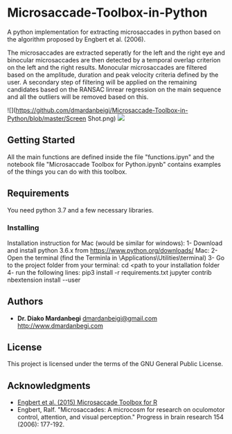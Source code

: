 # Microsaccade-Toolbox-in-Python
A python implementation for extracting microsaccades in python based on the algorithm proposed by Engbert et al. (2006). 

The microsaccades are extracted seperatly for the left and the right eye and binocular microsaccades are then detected by a temporal overlap criterion on the left and the right results. 
Monocular microsaccades are filtered based on the amplitude, duration and peak velocity criteria defined by the user.
A secondary step of filtering will be applied on the remaining candidates based on the RANSAC linrear regression on the main sequence and all the outliers will be removed based on this. 

![](https://github.com/dmardanbeigi/Microsaccade-Toolbox-in-Python/blob/master/Screen Shot.png)
![](https://github.com/dmardanbeigi/Microsaccade-Toolbox-in-Python/blob/master/MainSequence.png)


## Getting Started

All the main functions are defined inside the file "functions.ipyn" and the notebook file "Microsaccade Toolbox for Python.ipynb" contains examples of the things you can do with this toolbox. 

## Requirements

You need python 3.7 and a few necessary libraries.

### Installing
Installation instruction for Mac (would be similar for windows):
1- Download and install python 3.6.x from https://www.python.org/downloads/
Mac:
2- Open the terminal (find the Terminla in \Applications\Utilities\terminal)
3- Go to the project folder from your terminal:
cd <path to your installation folder 
4- run the following lines:
pip3 install -r requirements.txt
jupyter contrib nbextension install --user

## Authors

* **Dr. Diako Mardanbegi** <dmardanbeigi@gmail.com>
http://www.dmardanbegi.com

## License

This project is licensed under the terms of the GNU General Public License.

## Acknowledgments
* [Engbert et al. (2015) Microsaccade Toolbox for R](http://read.psych.uni-potsdam.de/index.php?option=com_content&view=article&id=140:engbert-et-al-2015-microsaccade-toolbox-for-r&catid=26:publications&Itemid=34
)
* Engbert, Ralf. "Microsaccades: A microcosm for research on oculomotor control, attention, and visual perception." Progress in brain research 154 (2006): 177-192.
